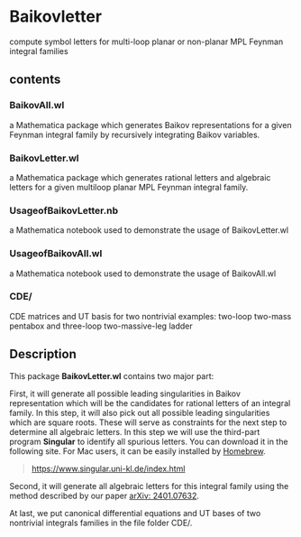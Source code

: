 # Baikovletter
compute symbol letters for multi-loop planar or non-planar MPL Feynman integral families

## contents

### BaikovAll.wl
a Mathematica package which generates Baikov representations for a given Feynman integral family by recursively integrating Baikov variables.
### BaikovLetter.wl
a Mathematica package which generates rational letters and algebraic letters for a given multiloop planar MPL Feynman integral family.
### UsageofBaikovLetter.nb
a Mathematica notebook used to demonstrate the usage of BaikovLetter.wl
### UsageofBaikovAll.wl
a Mathematica notebook used to demonstrate the usage of BaikovAll.wl
### CDE/
CDE matrices and UT basis for two nontrivial examples: two-loop two-mass pentabox and three-loop two-massive-leg ladder

## Description
This package __BaikovLetter.wl__ contains two major part:

First, it will generate all possible leading singularities in Baikov representation which will be the candidates for rational letters of an integral family. In this step, it will also pick out all possible leading singularities which are square roots. These will serve as constraints for the next step to determine all algebraic letters. In this step we will use the third-part program __Singular__ to identify all spurious letters. You can download it in the following site. For Mac users, it can be easily installed by [Homebrew](https://brew.sh).

> <https://www.singular.uni-kl.de/index.html>

Second, it will generate all algebraic letters for this integral family using the method described by our paper [arXiv: 2401.07632](http://arxiv.org/abs/2401.07632).

At last, we put canonical differential equations and UT bases of two nontrivial integrals families in the file folder CDE/.
